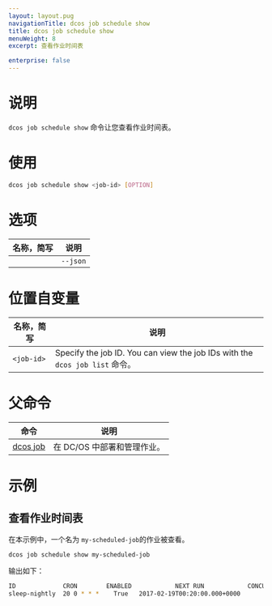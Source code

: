 ```yaml
---
layout: layout.pug
navigationTitle: dcos job schedule show
title: dcos job schedule show
menuWeight: 8
excerpt: 查看作业时间表

enterprise: false
---
```



# 说明
`dcos job schedule show` 命令让您查看作业时间表。

# 使用

```bash
dcos job schedule show <job-id> [OPTION]
```

# 选项

| 名称，简写 | 说明 |
|---------|-------------|
| | `--json` | 打印以 JSON 为格式的列表。|

# 位置自变量

| 名称，简写 | 说明 |
|---------|-------------|
| `<job-id>`   |  Specify the job ID.  You can view the job IDs with the `dcos job list` 命令。|

# 父命令

| 命令 | 说明 |
|---------|-------------|
|  [dcos job](/1.11/cli/command-reference/dcos-job/)  | 在 DC/OS 中部署和管理作业。|

# 示例

## 查看作业时间表

在本示例中，一个名为 `my-scheduled-job`的作业被查看。

```bash
dcos job schedule show my-scheduled-job
```

输出如下：

```bash
ID             CRON        ENABLED            NEXT RUN            CONCURRENCY POLICY  
sleep-nightly  20 0 * * *    True   2017-02-19T00:20:00.000+0000        ALLOW
```
